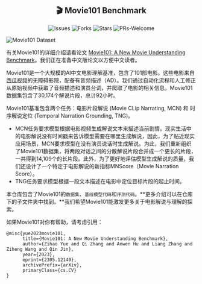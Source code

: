<div>
  <h2 align="center">
    <!-- <img src="https://yuezih-bucket.oss-cn-beijing.aliyuncs.com/pigeon.png" width="40" /> -->
    🎬 Movie101 Benchmark
  </h2>
</div>

<p align="center">
    <a >
       <img alt="Issues" src="https://img.shields.io/github/issues/yuezih/Movie101?color=blueviolet" />
  	</a>
    <a >
       <img alt="Forks" src="https://img.shields.io/github/forks/yuezih/Movie101?color=orange" />
  	</a>
    <a >
       <img alt="Stars" src="https://img.shields.io/github/stars/yuezih/Movie101?color=ff69b4" />
  	</a>
    <a >
       <img alt="PRs-Welcome" src="https://img.shields.io/badge/PRs-Welcome-red" />
  	</a>
    <br />
</p>

![Movie101 Dataset](https://yuezih-bucket.oss-cn-beijing.aliyuncs.com/Movie101_dataset.png "Movie101 Dataset")

有关Movie101的详细介绍请看论文 [Movie101: A New Movie Understanding Benchmark](https://arxiv.org/abs/2305.12140)。我们正在准备中文版论文以方便中文读者。

Movie101是一个大规模的AI中文电影理解基准，包含了101部电影。这些电影来自[西瓜视频](https://www.ixigua.com/channel/barrier_free)的无障碍影院，配备有音频描述（AD）。我们通过自动化流程和人工修正从原始视频中获取了音频描述和演员台词，并爬取了电影的相关信息。Movie101数据集包含了30,174个解说片段，总计92小时。

Movie101基准包含两个任务：电影片段解说 (Movie CLip Narrating, MCN) 和 时序解说定位 (Temporal Narration Grounding, TNG)。

- MCN任务要求模型根据电影视频生成解说文本来描述当前剧情。现实生活中的电影解说没有时间戳来告诉模型需要在哪里生成解说，因此，为了贴近现实应用场景，MCN要求模型在没有演员说话时生成解说。为此，我们重新组织了Movie101数据集，将两段对话之间的分散解说片段合并成一个更长的片段，一共得到14,109个的长片段。此外，为了更好地评估模型生成解说的质量，我们还设计了一个特定于电影解说的新指标MNScore（Movie Narration Score）。
- TNG任务要求模型根据一段文本描述在电影中定位目标片段的起止时间。

本仓库包含了Movie101的`数据集`、`基线模型代码`和`评测代码`。**更多介绍可以在仓库下的子文件夹中找到。**我们希望Movie101能激发更多关于电影解说与理解的探索。

如果Movie101对你有帮助，请考虑引用：

```
@misc{yue2023movie101,
      title={Movie101: A New Movie Understanding Benchmark}, 
      author={Zihao Yue and Qi Zhang and Anwen Hu and Liang Zhang and Ziheng Wang and Qin Jin},
      year={2023},
      eprint={2305.12140},
      archivePrefix={arXiv},
      primaryClass={cs.CV}
}
```
